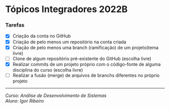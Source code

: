# Tópicos Integradores 2022B

### Tarefas

- [x] Criação da conta no GitHub
- [x] Criação de pelo menos um repositório na conta criada
- [x] Criação de pelo menos uma branch (ramificação) de um projeto(tema livre)
- [ ] Clone de algum repositório pré-existente do GitHub (escolha livre)
- [x] Realizar commits de um projeto próprio com o código-fonte de alguma disciplina do curso (escolha livre)
- [ ] Realizar a fusão (merge) de arquivos de branchs diferentes no próprio projeto
___
_Curso: Análise de Desenvolvimento de Sistemas_  
_Aluno: Igor Ribeiro_